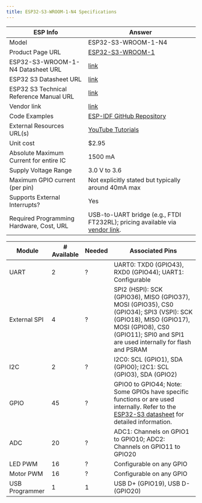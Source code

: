 ```yaml
---
title: ESP32-S3-WROOM-1-N4 Specifications
---
```


| ESP Info                                      | Answer                                                                                                     |
| --------------------------------------------- | ---------------------------------------------------------------------------------------------------------- |
| Model                                         | ESP32-S3-WROOM-1-N4                                                                                        |
| Product Page URL                              | [ESP32-S3-WROOM-1](https://www.espressif.com/en/products/modules/page#ESP32-S3)                                 |
| ESP32-S3-WROOM-1-N4 Datasheet URL             | [link](https://www.espressif.com/sites/default/files/documentation/esp32-s3-wroom-1_wroom-1u_datasheet_en.pdf) |
| ESP32 S3 Datasheet URL                        | [link](https://www.espressif.com/sites/default/files/documentation/esp32-s3_datasheet_en.pdf)               |
| ESP32 S3 Technical Reference Manual URL       | [link](https://www.espressif.com/sites/default/files/documentation/esp32-s3_technical_reference_manual_en.pdf) |
| Vendor link                                   | [link](https://www.digikey.com/en/products/detail/espressif-systems/ESP32-S3-WROOM-1-N4/16162639)           |
| Code Examples                                 | [ESP-IDF GitHub Repository](https://github.com/espressif/esp-idf)                                           |
| External Resources URL(s)                     | [YouTube Tutorials](https://youtu.be/ebsXSCKsHeQ?feature=shared)              |
| Unit cost                                     | $2.95 |
| Absolute Maximum Current for entire IC        | 1500 mA |
| Supply Voltage Range                          | 3.0 V to 3.6 |
| Maximum GPIO current (per pin)                | Not explicitly stated but typically around 40mA max |
| Supports External Interrupts?                 | Yes                                                                                                        |
| Required Programming Hardware, Cost, URL      | USB-to-UART bridge (e.g., FTDI FT232RL); pricing available via [vendor link](https://www.digikey.com/en/products/detail/espressif-systems/ESP32-S3-WROOM-1-N4/16162639). |

| Module         | # Available | Needed | Associated Pins                                                                                                                                                                                                                         |
|----------------|-------------|--------|----------------------------------------------------------------------------------------------------------------------------------------------------------------------------------------------------------------------------------------|
| UART           | 2           | ?      | UART0: TXD0 (GPIO43), RXD0 (GPIO44); UART1: Configurable                                                                                                                                                                               |
| External SPI   | 4           | ?      | SPI2 (HSPI): SCK (GPIO36), MISO (GPIO37), MOSI (GPIO35), CS0 (GPIO34); SPI3 (VSPI): SCK (GPIO18), MISO (GPIO17), MOSI (GPIO8), CS0 (GPIO11); SPI0 and SPI1 are used internally for flash and PSRAM                                     |
| I2C            | 2           | ?      | I2C0: SCL (GPIO1), SDA (GPIO0); I2C1: SCL (GPIO3), SDA (GPIO2)                                                                                                                                                                         |
| GPIO           | 45          | ?      | GPIO0 to GPIO44; Note: Some GPIOs have specific functions or are used internally. Refer to the [ESP32-S3 datasheet](https://www.espressif.com/sites/default/files/documentation/esp32-s3_datasheet_en.pdf) for detailed information. |
| ADC            | 20          | ?      | ADC1: Channels on GPIO1 to GPIO10; ADC2: Channels on GPIO11 to GPIO20                                                                                                                                                                  |
| LED PWM        | 16          | ?      | Configurable on any GPIO                                                                                                                                                                                                               |
| Motor PWM      | 16          | ?      | Configurable on any GPIO                                                                                                                                                                                                               |
| USB Programmer | 1           | 1      | USB D+ (GPIO19), USB D- (GPIO20)                                                                                                                                                                                                       |